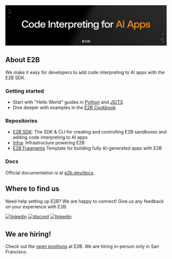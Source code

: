 <img src="organization-readme.png"/>

## About E2B

We make it easy for developers to add code interpreting to AI apps with the E2B SDK.

<h3>Getting started</h3>

- Start with "Hello World" guides in [Python](https://e2b.dev/docs/hello-world/py) and [JS/TS](https://e2b.dev/docs/hello-world/js)
- Dive deeper with examples in the [E2B Cookbook](https://github.com/e2b-dev/e2b-cookbook)

<h3>Repositories</h3>

- [E2B SDK](https://github.com/e2b-dev/E2B): The SDK & CLI for creating and controlling E2B sandboxes and adding code interpreting to AI apps
- [Infra](https://github.com/e2b-dev/infra): Infrastructure powering E2B
- [E2B Fragments](https://github.com/e2b-dev/fragments) Template for building fully AI-generated apps with E2B

<h3>Docs</h3>

Official documentation is at [e2b.dev/docs](https://e2b.dev/docs).


<h2>Where to find us</h2>

Need help setting up E2B? We are happy to connect! Give us any feedback on your experience with E2B. 
<div align='left'>
<!-- <a href="https://e2b.dev/docs" target="_blank">
<img src="https://img.shields.io/badge/docs-%2300acee.svg?color=143D52&style=for-the-badge&logo=x&logoColor=white" alt=docs style="margin-bottom: 5px;"/></a>  -->
<a href="https://twitter.com/e2b_dev" target="_blank">
<img src="https://img.shields.io/badge/x (twitter)-%2300acee.svg?color=000000&style=for-the-badge&logo=x&logoColor=white" alt=linkedin style="margin-bottom: 5px;"/></a> 
<a href="https://discord.com/invite/U7KEcGErtQ" target="_blank">
<img src="https://img.shields.io/badge/discord -%2300acee.svg?color=143D52&style=for-the-badge&logo=discord&logoColor=white" alt=discord style="margin-bottom: 5px;"/></a> 
<a href="https://www.linkedin.com/company/e2b-dev/" target="_blank">
<img src="https://img.shields.io/badge/linkedin-%2300acee.svg?color=000000&style=for-the-badge&logo=linkedin&logoColor=white" alt=linkedin style="margin-bottom: 5px;"/></a> 

<h2>We are hiring!</h2>

Check out the [open positions](https://e2bdev.notion.site/Careers-at-E2B-2163f176991f43f69b0984bf2a142920) at E2B. We are hiring in-person only in San Francisco.

</li>

<br>


